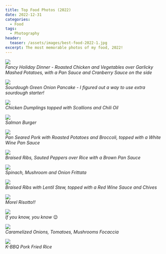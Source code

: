 ```yaml
---
title: Top Food Photos (2022)
date: 2022-12-31
categories:
  - Food
tags:
  - Photography
header:
  teaser: /assets/images/best-food-2022-1.jpg
excerpt: The most memorable photos of my food, 2022!
---
```


![](/assets/images/best-food-2022-1.jpg)  
_Fancy Holiday Dinner - Roasted Chicken and Vegetables over Garlicky Mashed Potatoes, with a Pan Sauce and Cranberry Sauce on the side_

![](/assets/images/best-food-2022-2.jpg)  
_Sourdough Green Onion Pancake - I figured out a way to use extra sourdough starter!_

![](/assets/images/best-food-2022-3.jpg)  
_Chicken Dumplings topped with Scallions and Chili Oil_

![](/assets/images/best-food-2022-4.jpg)  
_Salmon Burger_

![](/assets/images/best-food-2022-5.jpg)  
_Pan Seared Pork with Roasted Potatoes and Broccoli, topped with a White Wine Pan Sauce_

![](/assets/images/best-food-2022-6.jpg)  
_Braised Ribs, Sauted Peppers over Rice with a Brown Pan Sauce_

![](/assets/images/best-food-2022-7.jpg)  
_Spinach, Mushroom and Onion Frittata_

![](/assets/images/best-food-2022-8.jpg)  
_Braised Ribs with Lentil Stew, topped with a Red Wine Sauce and Chives_

![](/assets/images/best-food-2022-9.jpg)  
_Morel Risotto!!_

![](/assets/images/best-food-2022-10.jpg)  
_If you know, you know_ 😉

![](/assets/images/best-food-2022-11.jpg)  
_Caramelized Onions, Tomatoes, Mushrooms Focaccia_

![](/assets/images/best-food-2022-12.jpg)  
_K-BBQ Pork Fried Rice_
